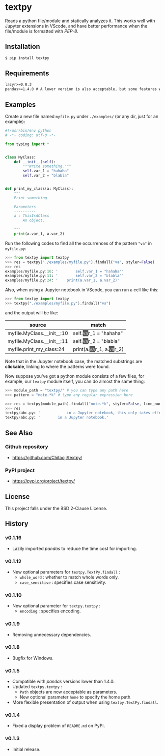 # textpy
Reads a python file/module and statically analyzes it. This works well with Jupyter extensions in VScode, and have better performance when the file/module is formatted with *PEP-8*.

## Installation

```sh
$ pip install textpy
```

## Requirements
```txt
lazyr>=0.0.3 
pandas>=1.4.0 # A lower version is also acceptable, but some features will be invalid
```

## Examples
Create a new file named `myfile.py` under `./examples/` (or any dir, just for an example):

```py
#!/usr/bin/env python
# -*- coding: utf-8 -*-

from typing import *


class MyClass:
    def __init__(self):
        """Write something."""
        self.var_1 = "hahaha"
        self.var_2 = "blabla"


def print_my_class(a: MyClass):
    """
    Print something.

    Parameters
    ----------
    a : ThisIsAClass
        An object.

    """
    print(a.var_1, a.var_2)
```

Run the following codes to find all the occurrences of the pattern `"va"` in `myfile.py`:

```py
>>> from textpy import textpy
>>> res = textpy("./examples/myfile.py").findall("va", styler=False)
>>> res
examples/myfile.py:10: '        self.var_1 = "hahaha"'
examples/myfile.py:11: '        self.var_2 = "blabla"'
examples/myfile.py:24: '    print(a.var_1, a.var_2)'
```

Also, when using a Jupyter notebook in VScode, you can run a cell like this:

```py
>>> from textpy import textpy
>>> textpy("./examples/myfile.py").findall("va")
```

and the output will be like:

<table id="T_eb71c">
  <thead>
    <tr>
      <th id="T_eb71c_level0_col0" class="col_heading level0 col0">source</th>
      <th id="T_eb71c_level0_col1" class="col_heading level0 col1">match</th>
    </tr>
  </thead>
  <tbody>
    <tr>
      <td id="T_eb71c_row0_col0" class="data row0 col0"><a href='examples/myfile.py'
          style='text-decoration:none;color:inherit'>myfile</a>.<a href='examples/myfile.py'
          style='text-decoration:none;color:inherit'>MyClass</a>.<a href='examples/myfile.py'
          style='text-decoration:none;color:inherit'>__init__</a>:<a href='examples/myfile.py'
          style='text-decoration:none;color:inherit'>10</a></td>
      <td id="T_eb71c_row0_col1" class="data row0 col1"> self.<a href='examples/myfile.py'
          style='text-decoration:none;color:#cccccc;background-color:#595959'>va</a>r_1 = "hahaha"</td>
    </tr>
    <tr>
      <td id="T_eb71c_row1_col0" class="data row1 col0"><a href='examples/myfile.py'
          style='text-decoration:none;color:inherit'>myfile</a>.<a href='examples/myfile.py'
          style='text-decoration:none;color:inherit'>MyClass</a>.<a href='examples/myfile.py'
          style='text-decoration:none;color:inherit'>__init__</a>:<a href='examples/myfile.py'
          style='text-decoration:none;color:inherit'>11</a></td>
      <td id="T_eb71c_row1_col1" class="data row1 col1"> self.<a href='examples/myfile.py'
          style='text-decoration:none;color:#cccccc;background-color:#595959'>va</a>r_2 = "blabla"</td>
    </tr>
    <tr>
      <td id="T_eb71c_row2_col0" class="data row2 col0"><a href='examples/myfile.py'
          style='text-decoration:none;color:inherit'>myfile</a>.<a href='examples/myfile.py'
          style='text-decoration:none;color:inherit'>print_my_class</a>:<a href='examples/myfile.py'
          style='text-decoration:none;color:inherit'>24</a></td>
      <td id="T_eb71c_row2_col1" class="data row2 col1"> print(a.<a href='examples/myfile.py'
          style='text-decoration:none;color:#cccccc;background-color:#595959'>va</a>r_1, a.<a href='examples/myfile.py'
          style='text-decoration:none;color:#cccccc;background-color:#595959'>va</a>r_2)</td>
    </tr>
  </tbody>
</table>

Note that in the Jupyter notebook case, the matched substrings are **clickable**, linking to where the patterns were found.

Now suppose you've got a python module consists of a few files, for example, our `textpy` module itself, you can do almost the same thing:

```py
>>> module_path = "textpy/" # you can type any path here
>>> pattern = "note.*k" # type any regular expression here

>>> res = textpy(module_path).findall("note.*k", styler=False, line_numbers=False)
>>> res
textpy/abc.py: '            in a Jupyter notebook, this only takes effect when'
textpy/abc.py: '        in a Jupyter notebook.'
```

## See Also
### Github repository
* https://github.com/Chitaoji/textpy/

### PyPI project
* https://pypi.org/project/textpy/

## License
This project falls under the BSD 2-Clause License.

## History

### v0.1.16
* Lazily imported *pandas* to reduce the time cost for importing.

### v0.1.12
* New optional parameters for `textpy.TextPy.findall` :
  * `whole_word` : whether to match whole words only.
  * `case_sensitive` : specifies case sensitivity.

### v0.1.10
* New optional parameter for `textpy.textpy` :
  * `encoding` : specifies encoding.

### v0.1.9
* Removing unnecessary dependencies.

### v0.1.8
* Bugfix for Windows.

### v0.1.5
* Compatible with *pandas* versions lower than 1.4.0.
* Updated `textpy.textpy` :
  * `Path` objects are now acceptable as parameters.
  * New optional parameter `home` to specify the home path.
* More flexible presentation of output when using `textpy.TextPy.findall`.

### v0.1.4
* Fixed a display problem of `README.md` on PyPI.

### v0.1.3
* Initial release.
